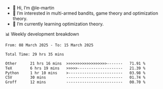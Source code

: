 - 👋 Hi, I’m @le-martin
- 👀 I’m interested in multi-armed bandits, game theory and optimization theory.
- 🌱 I’m currently learning optimization theory.
<!---- 💞️ I’m looking to collaborate on ...
- 📫 How to reach me ...-->

<!---
Tutorial for using WakaTime stats in GitHub profile: https://github.com/athul/waka-readme
-->

📊 Weekly development breakdown
<!--START_SECTION:waka-->

```txt
From: 08 March 2025 - To: 15 March 2025

Total Time: 29 hrs 35 mins

Other      21 hrs 16 mins  >>>>>>>>>>>>>>>>>>-------   71.91 %
TeX        6 hrs 19 mins   >>>>>--------------------   21.39 %
Python     1 hr 10 mins    >------------------------   03.98 %
CSV        30 mins         -------------------------   01.74 %
Groff      12 mins         -------------------------   00.70 %
```

<!--END_SECTION:waka-->

<!---
le-martin/le-martin is a ✨ special ✨ repository because its `README.md` (this file) appears on your GitHub profile.
You can click the Preview link to take a look at your changes.
--->
